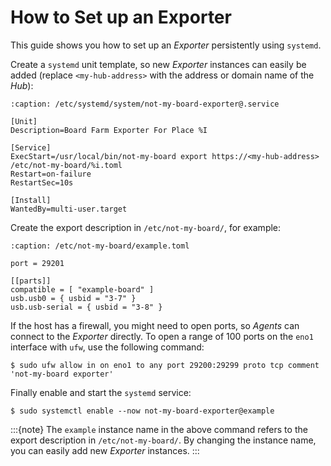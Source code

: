 # How to Set up an Exporter

This guide shows you how to set up an *Exporter* persistently using `systemd`.

Create a `systemd` unit template, so new *Exporter* instances can easily be
added (replace `<my-hub-address>` with the address or domain name of the *Hub*):
```{code-block} systemd
:caption: /etc/systemd/system/not-my-board-exporter@.service

[Unit]
Description=Board Farm Exporter For Place %I

[Service]
ExecStart=/usr/local/bin/not-my-board export https://<my-hub-address> /etc/not-my-board/%i.toml
Restart=on-failure
RestartSec=10s

[Install]
WantedBy=multi-user.target
```

Create the export description in `/etc/not-my-board/`, for example:
```{code-block} toml
:caption: /etc/not-my-board/example.toml

port = 29201

[[parts]]
compatible = [ "example-board" ]
usb.usb0 = { usbid = "3-7" }
usb.usb-serial = { usbid = "3-8" }
```

If the host has a firewall, you might need to open ports, so *Agents* can
connect to the *Exporter* directly. To open a range of 100 ports on the `eno1`
interface with `ufw`, use the following command:
```console
$ sudo ufw allow in on eno1 to any port 29200:29299 proto tcp comment 'not-my-board exporter'
```

Finally enable and start the `systemd` service:
```console
$ sudo systemctl enable --now not-my-board-exporter@example
```

:::{note}
The `example` instance name in the above command refers to the export
description in `/etc/not-my-board/`. By changing the instance name, you can
easily add new *Exporter* instances.
:::

